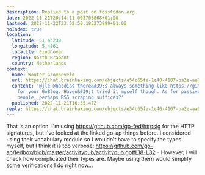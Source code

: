 ```yaml
---
description: Replied to a post on fosstodon.org
date: 2022-11-21T20:14:11.005705868+01:00
lastmod: 2022-11-22T23:52:50.183273999+01:00
noIndex: true
location:
  latitude: 51.43239
  longitude: 5.4861
  locality: Eindhoven
  region: North Brabant
  country: Netherlands
context:
  name: Wouter Groeneveld
  url: https://chat.brainbaking.com/objects/e54c65fe-1e40-4107-ba2e-aa9ad84b73a5
  content: '@jle @hacdias there&#39;s always something like https://github.com/go-ap
    for your GoBlog. Haven&#39;t tried it myself though. As for passively following
    people, perhaps RSS scraping suffices?'
  published: 2022-11-21T16:55:47Z
reply: https://chat.brainbaking.com/objects/e54c65fe-1e40-4107-ba2e-aa9ad84b73a5
---
```


That is an option. I'm using https://github.com/go-fed/httpsig for the HTTP signatures, but I've looked at the linked go-ap things before. I considered using their vocabulary module so I wouldn't have to specify the types myself, but I think it is too verbose: https://github.com/go-ap/fedbox/blob/master/activitypub/activitypub.go#L18-L32 - However, I will check how complicated their types are. Maybe using them would simplify some verifications I do right now...
